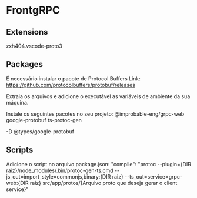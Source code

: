# FrontgRPC

## Extensions

zxh404.vscode-proto3

## Packages

É necessário instalar o pacote de Protocol Buffers
Link: https://github.com/protocolbuffers/protobuf/releases

Extraia os arquivos e adicione o executável as variáveis de ambiente da sua máquina.

Instale os seguintes pacotes no seu projeto:
@improbable-eng/grpc-web
google-protobuf
ts-protoc-gen

-D @types/google-protobuf

## Scripts

Adicione o script no arquivo package.json:
"compile": "protoc --plugin={DIR raiz}/node_modules/.bin/protoc-gen-ts.cmd --js_out=import_style=commonjs,binary:{DIR raiz} --ts_out=service=grpc-web:{DIR raiz} src/app/protos/{Arquivo proto que deseja gerar o client service}"
